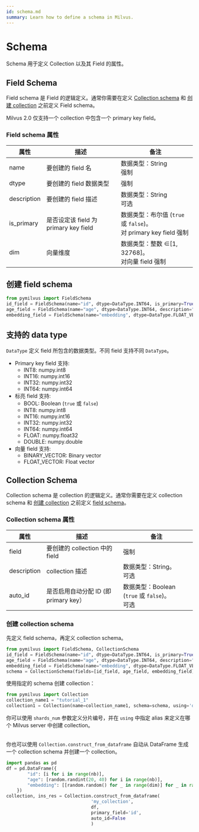 ```yaml
---
id: schema.md
summary: Learn how to define a schema in Milvus.
---
```


# Schema

Schema 用于定义 Collection 以及其 Field 的属性。

## Field Schema

Field schema 是 Field 的逻辑定义。通常你需要在定义 [Collection schema](#Collection-schema) 和 [创建 collection](create_collection.md) 之前定义 Field schema。

Milvus 2.0 仅支持一个 collection 中包含一个 primary key field。

### Field schema 属性

<table class="properties">
	<thead>
	<tr>
		<th>属性</td>
		<th>描述</th>
		<th>备注</th>
	</tr>
	</thead>
	<tbody>
	<tr>
		<td>name</td>
		<td>要创建的 field 名</td>
		<td>数据类型：String<br/>强制</td>
	</tr>
	<tr>
		<td>dtype</td>
		<td>要创建的 field 数据类型</td>
		<td>强制</td>
	</tr>
    <tr>
		<td>description</td>
		<td>要创建的 field 描述</td>
		<td>数据类型：String<br/>可选</td>
	</tr>
    <tr>
		<td>is_primary</td>
		<td>是否设定该 field 为 primary key field</td>
		<td>数据类型：布尔值 (<code>true</code> 或 <code>false</code>)。<br/>对 primary key field 强制</td>
	</tr>
	<tr>
		<td>dim</td>
		<td>向量维度</td>
    <td>数据类型：整数 &isin;[1, 32768]。<br/>对向量 field 强制</td>
	</tr>
	</tbody>
</table>


## 创建 field schema

```python
from pymilvus import FieldSchema
id_field = FieldSchema(name="id", dtype=DataType.INT64, is_primary=True, description="primary id")
age_field = FieldSchema(name="age", dtype=DataType.INT64, description="age")
embedding_field = FieldSchema(name="embedding", dtype=DataType.FLOAT_VECTOR, dim=128, description="vector")
```



## 支持的 data type

`DataType` 定义 field 所包含的数据类型。不同 field 支持不同 `DataType`。

- Primary key field 支持:
  - INT8: numpy.int8
  - INT16: numpy.int16
  - INT32: numpy.int32
  - INT64: numpy.int64
- 标亮 field 支持:
  - BOOL: Boolean (`true` 或 `false`)
  - INT8: numpy.int8
  - INT16: numpy.int16
  - INT32: numpy.int32
  - INT64: numpy.int64
  - FLOAT: numpy.float32
  - DOUBLE: numpy.double
- 向量 field 支持:
  - BINARY_VECTOR: Binary vector
  - FLOAT_VECTOR: Float vector

## Collection Schema

Collection schema 是 collection 的逻辑定义。通常你需要在定义 collection schema 和 [创建 collection](create_collection.md) 之前定义 [field schema](#Field-schema)。


### Collection schema 属性

<table class="properties">
	<thead>
	<tr>
		<th>属性</td>
		<th>描述</th>
		<th>备注</th>
	</tr>
	</thead>
	<tbody>
	<tr>
		<td>field</td>
		<td>要创建的 collection 中的 field</td>
		<td>强制</td>
	</tr>
    <tr>
		<td>description</td>
		<td>collection 描述</td>
		<td>数据类型：String。<br/>可选</td>
	</tr>
    <tr>
		<td>auto_id</td>
		<td>是否启用自动分配 ID (即 primary key）</td>
		<td>数据类型：Boolean (<code>true</code> 或 <code>false</code>)。<br/>可选</td>
	</tr>
	</tbody>
</table>

### 创建 collection schema

<div class="alert note">
  先定义 field schema，再定义 collection schema。
</div>

```python
from pymilvus import FieldSchema, CollectionSchema
id_field = FieldSchema(name="id", dtype=DataType.INT64, is_primary=True, description="primary id")
age_field = FieldSchema(name="age", dtype=DataType.INT64, description="age")
embedding_field = FieldSchema(name="embedding", dtype=DataType.FLOAT_VECTOR, dim=128, description="vector")
schema = CollectionSchema(fields=[id_field, age_field, embedding_field], auto_id=False, description="desc of a collection")
```

使用指定的 schema 创建 collection：

```python
from pymilvus import Collection
collection_name1 = "tutorial_1"
collection1 = Collection(name=collection_name1, schema=schema, using='default', shards_num=2)
```
<div class="alert note">
  你可以使用 <code>shards_num</code> 参数定义分片编号，并在 <code>using</code> 中指定 alias 来定义在哪个 Milvus server 中创建 collection。
</div>

<br/>


你也可以使用 `Collection.construct_from_dataframe` 自动从 DataFrame 生成一个 collection schema 并创建一个 collection。


```python
import pandas as pd
df = pd.DataFrame({
        "id": [i for i in range(nb)],
        "age": [random.randint(20, 40) for i in range(nb)],
        "embedding": [[random.random() for _ in range(dim)] for _ in range(nb)]
    })
collection, ins_res = Collection.construct_from_dataframe(
                                'my_collection',
                                df,
                                primary_field='id',
                                auto_id=False
                                )
```

